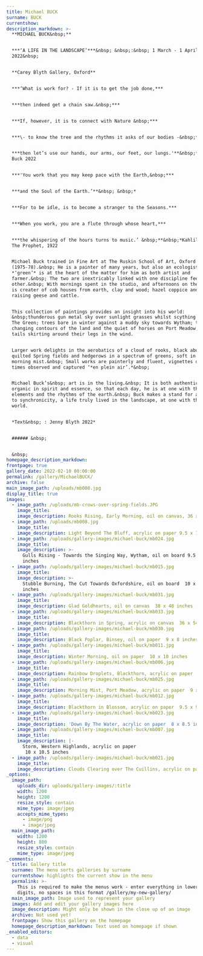 ```yaml
---
title: Michael BUCK
surname: BUCK
currentshow:
description_markdown: >-
  **MICHAEL BUCK&nbsp;**


  ***‘A LIFE IN THE LANDSCAPE’***&nbsp; &nbsp;:&nbsp; 1 March - 1 April
  2022&nbsp;


  **Carey Blyth Gallery, Oxford**


  ***‘What is work for? - If it is to get the job done,***


  ***then indeed get a chain saw.&nbsp;***


  ***If, however, it is to connect with Nature &nbsp;***


  ***\- to know the tree and the rhythms it asks of our bodies -&nbsp;***


  ***then let’s use our hands, our arms, our feet, our lungs.'**&nbsp;* Michael
  Buck 2022


  ***'You work that you may keep pace with the Earth,&nbsp;***


  ***and the Soul of the Earth.’**&nbsp; &nbsp;*


  ***For to be idle, is to become a stranger to the Seasons.***


  ***When you work, you are a flute through whose heart,***


  ***the whispering of the hours turns to music.’ &nbsp;**&nbsp;*Kahlil Gibran,
  The Prophet, 1922


  Michael Buck trained in Fine Art at The Ruskin School of Art, Oxford
  (1975-78).&nbsp; He is a painter of many years, but also an ecologist, and
  *‘green’* is at the heart of the matter for him as both artist and
  farmer.&nbsp; The two are inextricably linked with one discipline feeding the
  other.&nbsp; With mornings spent in the studio, and afternoons on the land, he
  is creater of cob houses from earth, clay and wood; hazel coppice and fencing;
  raising geese and cattle.


  This collection of paintings provides an insight into his world:
  &nbsp;thunderous gun metal sky over sunlight grasses whilst scything hay on
  The Green; trees bare in winter against a muddy sky towards Wytham; the
  changing contours of the land and the quiet of horses on Port Meadow, their
  tails skirting around their legs in the wind.


  Larger work delights in the aerobatics of a cloud of rooks, black above
  quilted Spring fields and hedgerows in a spectrum of greens, soft in the
  morning mist.&nbsp; Small works are painterly and fluent, vignettes of older
  times observed and captured ‘*en plein air’.*&nbsp;


  Michael Buck’s&nbsp; art is in the living.&nbsp; It is both authentic and
  organic in spirit and essence, so that each day, he is at one with the
  elements and the rhythms of the earth.&nbsp; Buck makes a stand for a return
  to synchronicity, a life truly lived in the landscape, at one with the natural
  world.


  *Text&nbsp; : Jenny Blyth 2022*


  ###### &nbsp;


  &nbsp;
homepage_description_markdown:
frontpage: true
gallery_date: 2022-02-10 00:00:00
permalink: /gallery/MichaelBUCK/
archive: false
main_image_path: /uploads/mb008.jpg
display_title: true
images:
  - image_path: /uploads/mb-crows-over-spring-fields.JPG
    image_title:
    image_description: Rooks Rising, Early Morning, oil on canvas, 36 x 65 inches
  - image_path: /uploads/mb008.jpg
    image_title:
    image_description: Light Beyond The Bluff, acrylic on paper 9.5 x 12 inches
  - image_path: /uploads/gallery-images/michael-buck/mb024.jpg
    image_title:
    image_description: >-
      Gulls Rising - Towards the Singing Way, Wytham, oil on board 9.5 x 7.5
      inches
  - image_path: /uploads/gallery-images/michael-buck/mb015.jpg
    image_title:
    image_description: >-
      Stubble Burning, The Cut Towards Oxfordshire, oil on board  10 x 9.5
      inches
  - image_path: /uploads/gallery-images/michael-buck/mb031.jpg
    image_title:
    image_description: Glad Goldhearts, oil on canvas  38 x 48 inches
  - image_path: /uploads/gallery-images/michael-buck/mb033.jpg
    image_title:
    image_description: Blackthorn in Spring, acrylic on canvas  36 x 54 inches
  - image_path: /uploads/gallery-images/michael-buck/mb030.jpg
    image_title:
    image_description: Black Poplar, Binsey, oil on paper  9 x 8 inches
  - image_path: /uploads/gallery-images/michael-buck/mb011.jpg
    image_title:
    image_description: Winter Morning, oil on paper  10 x 10 inches
  - image_path: /uploads/gallery-images/michael-buck/mb006.jpg
    image_title:
    image_description: Rainbow Droplets, Blackthorn, acrylic on paper   9.5 x 9.5 inches
  - image_path: /uploads/gallery-images/michael-buck/mb025.jpg
    image_title:
    image_description: Morning Mist, Port Meadow, acrylic on paper  9 x 9 inches
  - image_path: /uploads/gallery-images/michael-buck/mb012.jpg
    image_title:
    image_description: Blackthorn in Blossom, acrylic on paper  9.5 x 9.5 inches
  - image_path: /uploads/gallery-images/michael-buck/mb023.jpg
    image_title:
    image_description: 'Down By The Water, acrylic on paper  8 x 8.5 inches '
  - image_path: /uploads/gallery-images/michael-buck/mb007.jpg
    image_title:
    image_description: |-
      Storm, Western Highlands, acrylic on paper 
       10 x 10.5 inches
  - image_path: /uploads/gallery-images/michael-buck/mb021.jpg
    image_title:
    image_description: Clouds Clearing over The Cuillins, acrylic on paper  9 x 9 inches
_options:
  image_path:
    uploads_dir: uploads/gallery-images/:title
    width: 1200
    height: 1200
    resize_style: contain
    mime_type: image/jpeg
    accepts_mime_types:
      - image/png
      - image/jpeg
  main_image_path:
    width: 1200
    height: 800
    resize_style: contain
    mime_type: image/jpeg
_comments:
  title: Gallery title
  surname: The menu sorts galleries by surname
  currentshow: highlights the current show in the menu
  permalink: >-
    This is required to make the menus work - enter everything in lower case, no
    digits, no spaces in this format /gallery/my-new-gallery/
  main_image_path: Image used to represent your gallery
  images: Add and edit your gallery images here
  image_description: Might only be shown in the close up of an image
  archive: Not used yet!
  frontpage: Show this gallery on the homepage
  homepage_description_markdown: Text used on homepage if shown
_enabled_editors:
  - data
  - visual
---
```



